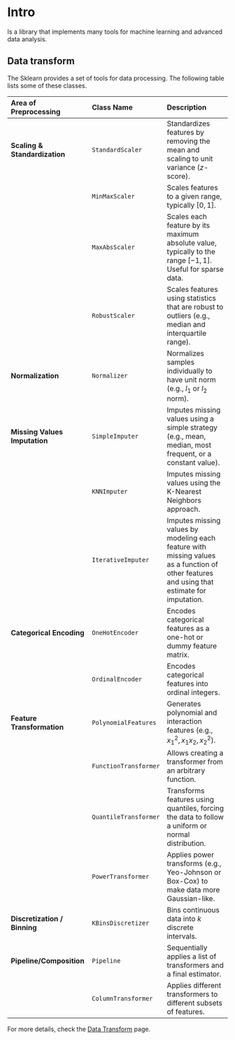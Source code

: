 # Intro

Is a library that implements many tools for machine learning and advanced data analysis.

## Data transform

The Sklearn provides a set of tools for data processing. The following table lists some of these classes.

| Area of Preprocessing | Class Name | Description |
| :--- | :--- | :--- |
| **Scaling & Standardization** | `StandardScaler` | Standardizes features by removing the mean and scaling to unit variance ($z$-score). |
| | `MinMaxScaler` | Scales features to a given range, typically $[0, 1]$. |
| | `MaxAbsScaler` | Scales each feature by its maximum absolute value, typically to the range $[-1, 1]$. Useful for sparse data. |
| | `RobustScaler` | Scales features using statistics that are robust to outliers (e.g., median and interquartile range). |
| **Normalization** | `Normalizer` | Normalizes samples individually to have unit norm (e.g., $l_1$ or $l_2$ norm). |
| **Missing Values Imputation** | `SimpleImputer` | Imputes missing values using a simple strategy (e.g., mean, median, most frequent, or a constant value). |
| | `KNNImputer` | Imputes missing values using the K-Nearest Neighbors approach. |
| | `IterativeImputer` | Imputes missing values by modeling each feature with missing values as a function of other features and using that estimate for imputation. |
| **Categorical Encoding** | `OneHotEncoder` | Encodes categorical features as a one-hot or dummy feature matrix. |
| | `OrdinalEncoder` | Encodes categorical features into ordinal integers. |
| **Feature Transformation** | `PolynomialFeatures` | Generates polynomial and interaction features (e.g., $x_1^2, x_1 x_2, x_2^2$). |
| | `FunctionTransformer` | Allows creating a transformer from an arbitrary function. |
| | `QuantileTransformer` | Transforms features using quantiles, forcing the data to follow a uniform or normal distribution. |
| | `PowerTransformer` | Applies power transforms (e.g., Yeo-Johnson or Box-Cox) to make data more Gaussian-like. |
| **Discretization / Binning** | `KBinsDiscretizer` | Bins continuous data into $k$ discrete intervals. |
| **Pipeline/Composition** | `Pipeline` | Sequentially applies a list of transformers and a final estimator. |
| | `ColumnTransformer` | Applies different transformers to different subsets of features. |

For more details, check the [Data Transform](data_transform.ipynb) page.
